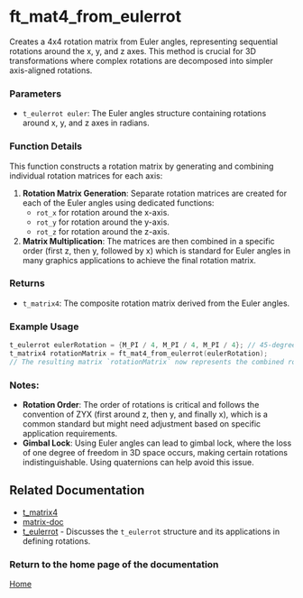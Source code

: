# ft_mat4_from_eulerrot
Creates a 4x4 rotation matrix from Euler angles, representing sequential rotations around the x, y, and z axes. This method is crucial for 3D transformations where complex rotations are decomposed into simpler axis-aligned rotations.

### Parameters
- `t_eulerrot euler`: The Euler angles structure containing rotations around x, y, and z axes in radians.

### Function Details
This function constructs a rotation matrix by generating and combining individual rotation matrices for each axis:
1. **Rotation Matrix Generation**: Separate rotation matrices are created for each of the Euler angles using dedicated functions:
   - `rot_x` for rotation around the x-axis.
   - `rot_y` for rotation around the y-axis.
   - `rot_z` for rotation around the z-axis.
2. **Matrix Multiplication**: The matrices are then combined in a specific order (first z, then y, followed by x) which is standard for Euler angles in many graphics applications to achieve the final rotation matrix.

### Returns
- `t_matrix4`: The composite rotation matrix derived from the Euler angles.

### Example Usage
```c
t_eulerrot eulerRotation = {M_PI / 4, M_PI / 4, M_PI / 4}; // 45-degree rotations around each axis
t_matrix4 rotationMatrix = ft_mat4_from_eulerrot(eulerRotation);
// The resulting matrix `rotationMatrix` now represents the combined rotation.
```

### Notes:
- **Rotation Order**: The order of rotations is critical and follows the convention of ZYX (first around z, then y, and finally x), which is a common standard but might need adjustment based on specific application requirements.
- **Gimbal Lock**: Using Euler angles can lead to gimbal lock, where the loss of one degree of freedom in 3D space occurs, making certain rotations indistinguishable. Using quaternions can help avoid this issue.

## Related Documentation
- [t_matrix4](./t_matrix4.md)
- [matrix-doc](../matrix-doc.md)
- [t_eulerrot](../../rotation/eulerrot/t_eulerrot.md) - Discusses the `t_eulerrot` structure and its applications in defining rotations.

### Return to the home page of the documentation
[Home](../home.md)
